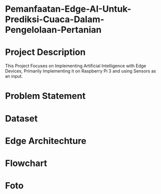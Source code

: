 # Pemanfaatan-Edge-AI-Untuk-Prediksi-Cuaca-Dalam-Pengelolaan-Pertanian

# Project Description
This Project Focuses on Implementing Artificial Intelligence with Edge Devices, Primarily Implementing it on Raspberry Pi 3 and using Sensors as an input.

# Problem Statement

# Dataset

# Edge Architechture

# Flowchart

# Foto
